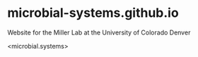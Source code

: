 # microbial-systems.github.io
Website for the Miller Lab at the University of Colorado Denver

<microbial.systems>

